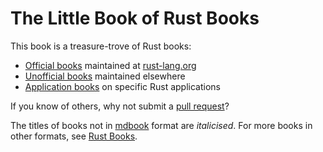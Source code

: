 # The Little Book of Rust Books

This book is a treasure-trove of Rust books:
* [Official books](./official.md) maintained at [rust-lang.org](https://www.rust-lang.org/)
* [Unofficial books](./unofficial.md) maintained elsewhere
* [Application books](./applications.md) on specific Rust applications

If you know of others, why not submit a [pull request](https://github.com/lborb/book#pull-requests)?

The titles of books not in
[mdbook](https://github.com/rust-lang/mdBook) format are _italicised_.
For more books in other formats, see [Rust Books](https://github.com/sger/RustBooks).

